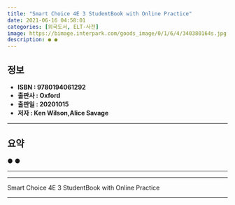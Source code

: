 ```yaml
---
title: "Smart Choice 4E 3 StudentBook with Online Practice"
date: 2021-06-16 04:58:01
categories: [외국도서, ELT-사전]
image: https://bimage.interpark.com/goods_image/0/1/6/4/340380164s.jpg
description: ● ●
---
```


## **정보**

- **ISBN : 9780194061292**
- **출판사 : Oxford**
- **출판일 : 20201015**
- **저자 : Ken Wilson,Alice Savage**

------



## **요약**

●  ●  

------



------


Smart Choice 4E 3 StudentBook with Online Practice 

------


